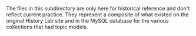 The files in this subdirectory are only here for historical reference
and don't reflect current practice. They represent a composite of what
existed on the original History Lab site and in the MySQL database for
the various collections that had topic models.